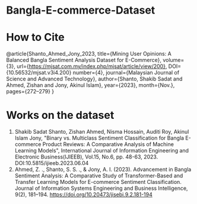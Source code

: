 # Bangla-E-commerce-Dataset

# How to Cite
@article{Shanto_Ahmed_Jony_2023, title={Mining User Opinions: A Balanced Bangla Sentiment Analysis Dataset for E-Commerce}, volume={3}, url={https://mjsat.com.my/index.php/mjsat/article/view/200}, DOI={10.56532/mjsat.v3i4.200} number={4}, journal={Malaysian Journal of Science and Advanced Technology}, author={Shanto, Shakib Sadat and Ahmed, Zishan and Jony, Akinul Islam}, year={2023}, month={Nov.}, pages={272–279} }

# Works on the dataset
1. Shakib Sadat Shanto, Zishan Ahmed, Nisma Hossain, Auditi Roy, Akinul Islam Jony, "Binary vs. Multiclass Sentiment Classification for Bangla E-commerce Product Reviews: A Comparative Analysis of Machine Learning Models", International Journal of Information Engineering and Electronic Business(IJIEEB), Vol.15, No.6, pp. 48-63, 2023. DOI:10.5815/ijieeb.2023.06.04
2. Ahmed, Z. ., Shanto, S. S. ., & Jony, A. I. (2023). Advancement in Bangla Sentiment Analysis: A Comparative Study of Transformer-Based and Transfer Learning Models for E-commerce Sentiment Classification. Journal of Information Systems Engineering and Business Intelligence, 9(2), 181–194. https://doi.org/10.20473/jisebi.9.2.181-194
